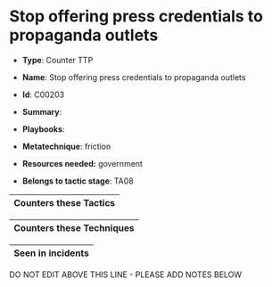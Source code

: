 # Stop offering press credentials to propaganda outlets

* **Type**: Counter TTP

* **Name**: Stop offering press credentials to propaganda outlets

* **Id**: C00203

* **Summary**: 

* **Playbooks**: 

* **Metatechnique**: friction

* **Resources needed:** government

* **Belongs to tactic stage**: TA08


| Counters these Tactics |
| ---------------------- |



| Counters these Techniques |
| ------------------------- |



| Seen in incidents |
| ----------------- |


DO NOT EDIT ABOVE THIS LINE - PLEASE ADD NOTES BELOW